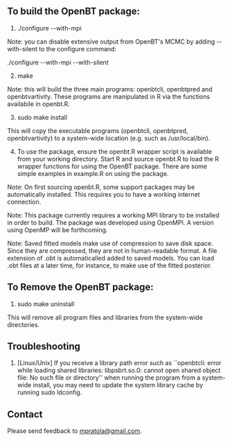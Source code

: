 To build the OpenBT package:
----------------------------

1. ./configure --with-mpi

Note: you can disable extensive output from OpenBT's MCMC by adding --with-silent to the configure command:

./configure --with-mpi --with-silent

2. make

Note: this will build the three main programs: openbtcli, openbtpred and openbtvartivity.  These programs are manipulated in R via the functions
availabile in openbt.R.  

3. sudo make install

This will copy the executable programs (openbtcli, openbtpred, openbtvartivity) to a system-wide location (e.g. such as /usr/local/bin).  

4. To use the package, ensure the openbt.R wrapper script is available from your working directory.  Start R and source openbt.R to load the R wrapper functions for using the OpenBT package.  There are some simple examples in example.R on using the package.

Note: On first sourcing openbt.R, some support packages may be automatically installed.  This requires you to have a working internet connection.

Note: This package currently requires a working MPI library to be installed in
order to build.  The package was developed using OpenMPI.  A version using
OpenMP will be forthcoming.

Note: Saved fitted models make use of compression to save disk space.  Since they are compressed, they are not in human-readable format.  A file extension of .obt is automaticalled added to saved models.  You can load .obt files at a later time, for instance, to make use of the fitted posterior.



To Remove the OpenBT package:
-----------------------------

1. sudo make uninstall

This will remove all program files and libraries from the system-wide directories.



Troubleshooting
---------------

1. [Linux/Unix] If you receive a library path error such as ``openbtcli: error while loading shared libraries: libpsbrt.so.0: cannot open shared object file: No such file or directory'' when running the program from a system-wide install, you may need to update the system library cache by running sudo ldconfig.



Contact
-------

Please send feedback to mpratola@gmail.com.

